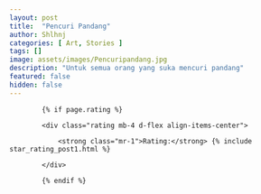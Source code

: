 ```yaml
---
layout: post
title:  "Pencuri Pandang"
author: Shlhnj
categories: [ Art, Stories ]
tags: []
image: assets/images/Pencuripandang.jpg
description: "Untuk semua orang yang suka mencuri pandang"
featured: false
hidden: false
---
```


<!-- Rating -->

            {% if page.rating %}

            <div class="rating mb-4 d-flex align-items-center">

                <strong class="mr-1">Rating:</strong> {% include star_rating_post1.html %}

            </div>

            {% endif %}


